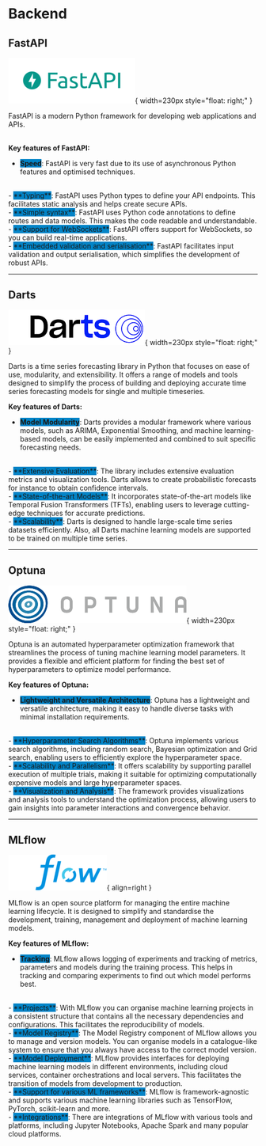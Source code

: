 # <i class="fas fa-server"></i> Backend

## FastAPI 

![Logo Vue.js](fastAPI_logo.png){ width=230px style="float: right;" }

<div style="display: flex; align-items: center;">
    <div style="flex: 8;">
        FastAPI is a modern Python framework for developing web applications and APIs.
    </div>
</div>
<br>

**Key features of FastAPI:**

- <span style="background-color: #0284c7;">**Speed**</span>: FastAPI is very fast due to its use of asynchronous Python features and optimised techniques.
<br>
- <span style="background-color: #0284c7;">**Typing**</span>: FastAPI uses Python types to define your API endpoints. This facilitates static analysis and helps create secure APIs.
<br>
- <span style="background-color: #0284c7;">**Simple syntax**</span>: FastAPI uses Python code annotations to define routes and data models. This makes the code readable and understandable.
<br>
- <span style="background-color: #0284c7;">**Support for WebSockets**</span>: FastAPI offers support for WebSockets, so you can build real-time applications.
<br>
- <span style="background-color: #0284c7;">**Embedded validation and serialisation**</span>: FastAPI facilitates input validation and output serialisation, which simplifies the development of robust APIs.
<br>

---

## Darts

![Logo Darts](darts.png){ width=230px style="float: right;" }

<div style="display: flex; align-items: center;">
    <div style="flex: 8;">
       Darts is a time series forecasting library in Python that focuses on ease of use, modularity, and extensibility. It offers a range of models and tools designed to simplify the process of building and deploying accurate time series forecasting models for single and multiple timeseries.
    </div>
</div>

**Key features of Darts:**

- <span style="background-color: #0284c7;">**Model Modularity**</span>: Darts provides a modular framework where various models, such as ARIMA, Exponential Smoothing, and machine learning-based models, can be easily implemented and combined to suit specific forecasting needs.
<br>
- <span style="background-color: #0284c7;">**Extensive Evaluation**</span>: The library includes extensive evaluation metrics and visualization tools. Darts allows to create probabilistic forecasts for instance to obtain confidence intervals.
<br>
- <span style="background-color: #0284c7;">**State-of-the-art Models**</span>: It incorporates state-of-the-art models like Temporal Fusion Transformers (TFTs), enabling users to leverage cutting-edge techniques for accurate predictions.
<br>
- <span style="background-color: #0284c7;">**Scalability**</span>: Darts is designed to handle large-scale time series datasets efficiently. Also, all Darts machine learning models are supported to be trained on multiple time series.
<br>

---

## Optuna

![Logo Optuna](optuna.png){ width=230px style="float: right;" }

<div style="display: flex; align-items: center;">
    <div style="flex: 8;">
       Optuna is an automated hyperparameter optimization framework that streamlines the process of tuning machine learning model parameters. It provides a flexible and efficient platform for finding the best set of hyperparameters to optimize model performance.
    </div>
</div>

**Key features of Optuna:**

- <span style="background-color: #0284c7;">**Lightweight and Versatile Architecture**</span>: Optuna has a lightweight and versatile architecture, making it easy to handle diverse tasks with minimal installation requirements. 
<br>
- <span style="background-color: #0284c7;">**Hyperparameter Search Algorithms**</span>: Optuna implements various search algorithms, including random search, Bayesian optimization and Grid search, enabling users to efficiently explore the hyperparameter space.
<br>
- <span style="background-color: #0284c7;">**Scalability and Parallelism**</span>: It offers scalability by supporting parallel execution of multiple trials, making it suitable for optimizing computationally expensive models and large hyperparameter spaces.
<br>
- <span style="background-color: #0284c7;">**Visualization and Analysis**</span>: The framework provides visualizations and analysis tools to understand the optimization process, allowing users to gain insights into parameter interactions and convergence behavior.
<br>

---

## MLflow

![Logo Vue.js](mlflow_logo.png){ align=right }

<div style="display: flex; align-items: center;">
    <div style="flex: 8;">
        MLflow is an open source platform for managing the entire machine learning lifecycle. It is designed to simplify and standardise the development, training, management and deployment of machine learning models.
    </div>
</div>

**Key features of MLflow:**

- <span style="background-color: #0284c7;">**Tracking**</span>: MLflow allows logging of experiments and tracking of metrics, parameters and models during the training process. This helps in tracking and comparing experiments to find out which model performs best.
<br>
- <span style="background-color: #0284c7;">**Projects**</span>: With MLflow you can organise machine learning projects in a consistent structure that contains all the necessary dependencies and configurations. This facilitates the reproducibility of models.
<br>
- <span style="background-color: #0284c7;">**Model Registry**</span>: The Model Registry component of MLflow allows you to manage and version models. You can organise models in a catalogue-like system to ensure that you always have access to the correct model version.
<br>
- <span style="background-color: #0284c7;">**Model Deployment**</span>: MLflow provides interfaces for deploying machine learning models in different environments, including cloud services, container orchestrations and local servers. This facilitates the transition of models from development to production.
<br>
- <span style="background-color: #0284c7;">**Support for various ML frameworks**</span>: MLflow is framework-agnostic and supports various machine learning libraries such as TensorFlow, PyTorch, scikit-learn and more.
<br>
- <span style="background-color: #0284c7;">**Integrations**</span>: There are integrations of MLflow with various tools and platforms, including Jupyter Notebooks, Apache Spark and many popular cloud platforms.
<br>

